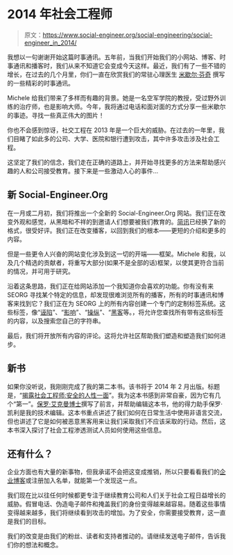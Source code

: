 # 2014 年社会工程师

> 原文：<https://www.social-engineer.org/social-engineering/social-engineer_in_2014/>

我想以一句谢谢开始这篇时事通讯。五年前，当我们开始我们的小网站、博客、时事通讯和播客时，我们从来不知道它会变成今天这样。最近，我们有了一些不错的增长，在过去的几个月里，你们一直在欣赏我们的常驻心理医生 [米歇尔·芬奇](https://www.social-engineer.com/about/) 撰写的一些精彩的时事通讯。

Michele 给我们带来了多样而有趣的背景。她是一名空军学院的教授，受过野外训练的治疗师，也是影响大师。今年，我将通过电话和面对面的方式分享一些米歇尔的事迹。寻找一些真正伟大的图片！

你也不会感到惊讶，社交工程在 2013 年是一个巨大的威胁。在过去的一年里，我们目睹了如此多的公司、大学、医院和银行遭到攻击，其中许多攻击涉及社会工程。

这坚定了我们的信念，我们走在正确的道路上，并开始寻找更多的方法来帮助感兴趣的人和公司接受教育。接下来是一些激动人心的事件…

## **新 Social-Engineer.Org**

在一月或二月初，我们将推出一个全新的 Social-Engineer.Org 网站。我们正在改变外观和感觉，从黑暗和不祥的到邀请人们想要被我们教育的。[简讯](https://www.social-engineer.org/category/newsletter/)已经换了新的格式，很受好评。我们正在改变播客，以回到我们的根本——更短的介绍和更多的内容。

但是一些更令人兴奋的网站变化涉及到这一切的开端——框架。Michele 和我，以及几个精选的贡献者，将重写大部分(如果不是全部的话)框架，以使其更符合当前的情况，并可用于研究。

沿着这条思路，我们正在给网站添加一个我知道你会喜欢的功能。你有没有来 SEORG 寻找某个特定的信息，却发现很难浏览所有的播客，所有的时事通讯和博客来找到它？我们正在为 SEORG 上的所有内容创建一个专门的定制标签系统。这些标签，像“[诬陷](https://www.social-engineer.org/framework/influencing-others/framing/)”、“[影响](https://www.social-engineer.org/framework/influencing-others/)”、“[操纵](https://www.social-engineer.org/framework/influencing-others/manipulation/)”、“[黑客](https://www.social-engineer.org/framework/general-discussion/categories-social-engineers/hackers/)等。，将允许您查找所有带有这些标签的内容，以及搜索您自己的字符串。

最后，我们将开放所有内容的评论。这将允许社区帮助我们塑造和塑造我们如何进步。

## **新书**

如果你没听说，我刚刚完成了我的第二本书。该书将于 2014 年 2 月出版。标题是，“[揭露社会工程师:安全的人性一面](https://www.amazon.com/Unmasking-Social-Engineer-Element-Security/dp/1118608577)”。我为这本书感到非常自豪，因为它有几个“第一”。[保罗·艾克曼博士](http://www.paulekman.com)撰写了前言，并帮助编辑这本书，他的得力助手保罗·凯利是我的技术编辑。这本书重点讲述了我们如何在日常生活中使用非语言交流，但也讲述了它是如何被恶意黑客用来让我们采取我们不应该采取的行动。然后，这本书深入探讨了社会工程渗透测试人员如何使用这些信息。

## **还有什么？**

企业方面也有大量的新事物，但我承诺不会把这变成推销，所以只要看看我们的[企业博客](https://www.social-engineer.com/blog/)或注册加入名单，就能第一个发现这一点。

我们现在比以往任何时候都更专注于继续教育公司和人们关于社会工程日益增长的威胁。假冒电话、伪造电子邮件和掩盖我们的身份变得越来越容易。随着这些事情变得越来越多，我们将继续看到攻击的增加。为了安全，你需要接受教育，这一直是我们的目标。

我们的改变是由我们的粉丝、读者和支持者推动的。请继续发送电子邮件，告诉我们你的想法和概念。